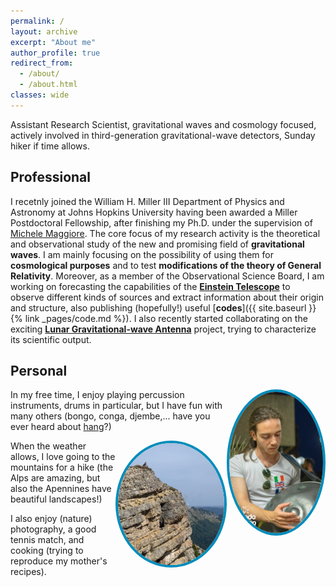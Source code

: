 ```yaml
---
permalink: /
layout: archive
excerpt: "About me"
author_profile: true
redirect_from: 
  - /about/
  - /about.html
classes: wide
---
```


Assistant Research Scientist, gravitational waves and cosmology focused, actively involved in third-generation gravitational-wave detectors, Sunday hiker if time allows. 

## Professional

I recetnly joined the William H. Miller III Department of Physics and Astronomy at Johns Hopkins University having been awarded a Miller Postdoctoral Fellowship, after finishing my Ph.D. under the supervision of <a href="https://fiteoweb.unige.ch/~maggiore/" target="_blank" rel="noopener">Michele Maggiore</a>. The core focus of my research activity is the theoretical and observational study of the new and promising field of **gravitational waves**. I am mainly focusing
on the possibility of using them for **cosmological purposes** and to test **modifications
of the theory of General Relativity**. Moreover, as a member of the Observational Science Board, I am working on forecasting the capabilities of the **<a href="https://www.et-gw.eu" target="_blank" rel="noopener">Einstein Telescope</a>** to observe different kinds of sources and extract information about their origin and structure, also publishing (hopefully!) useful [**codes**]({{ site.baseurl }}{% link _pages/code.md %}). I also recently started collaborating on the exciting **<a href="http://lgwa.unicam.it" target="_blank" rel="noopener">Lunar Gravitational-wave Antenna</a>** project, trying to characterize its scientific output.

## Personal
<img src="assets/images/HangPicture.jpg" alt="imagehang" width="150" max-width="20%" height="auto" style="float: right; border: 4px solid #008CBA; border-radius: 50%; box-shadow: 2px 0px 5px 2px mix(#000, $background-color, 10%);"> In my free time, I enjoy playing percussion instruments, drums in particular, but I have fun with many others (bongo, conga, djembe,... have you ever heard about <a href="https://en.wikipedia.org/wiki/Hang_(instrument)" target="_blank" rel="noopener noreferrer">hang</a>?)

<img src="assets/images/HikingPicture.jpg" alt="imagehike" width="170" max-width="20%" height="auto" style="float: right; border: 4px solid #008CBA; border-radius: 50%; box-shadow: 2px 0px 5px 2px mix(#000, $background-color, 10%);"> When the weather allows, I love going to the mountains for a hike (the Alps are amazing, but also the Apennines have beautiful landscapes!)

I also enjoy (nature) photography, a good tennis match, and cooking (trying to reproduce my mother's recipes).

